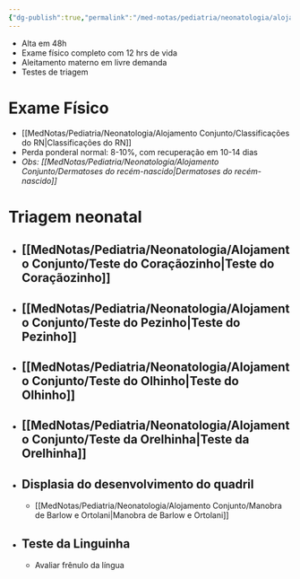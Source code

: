 ```yaml
---
{"dg-publish":true,"permalink":"/med-notas/pediatria/neonatologia/alojamento-conjunto/alojamento-conjunto/"}
---
```


- Alta em 48h
- Exame físico completo com 12 hrs de vida
- Aleitamento materno em livre demanda
- Testes de triagem

# Exame Físico
- [[MedNotas/Pediatria/Neonatologia/Alojamento Conjunto/Classificações do RN\|Classificações do RN]]
- Perda ponderal normal: 8-10%, com recuperação em 10-14 dias
- *Obs: [[MedNotas/Pediatria/Neonatologia/Alojamento Conjunto/Dermatoses do recém-nascido\|Dermatoses do recém-nascido]]*

# Triagem neonatal
- ## [[MedNotas/Pediatria/Neonatologia/Alojamento Conjunto/Teste do Coraçãozinho\|Teste do Coraçãozinho]]
- ## [[MedNotas/Pediatria/Neonatologia/Alojamento Conjunto/Teste do Pezinho\|Teste do Pezinho]]
- ## [[MedNotas/Pediatria/Neonatologia/Alojamento Conjunto/Teste do Olhinho\|Teste do Olhinho]]
- ## [[MedNotas/Pediatria/Neonatologia/Alojamento Conjunto/Teste da Orelhinha\|Teste da Orelhinha]]
- ## Displasia do desenvolvimento do quadril
	- [[MedNotas/Pediatria/Neonatologia/Alojamento Conjunto/Manobra de Barlow e Ortolani\|Manobra de Barlow e Ortolani]]
- ## Teste da Linguinha
	- Avaliar frênulo da língua